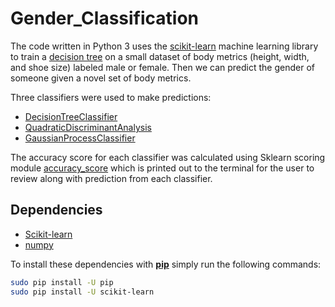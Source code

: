 # Gender_Classification

The code written in Python 3 uses the [scikit-learn](http://scikit-learn.org/) machine learning library to train a [decision tree](https://en.wikipedia.org/wiki/Decision_tree) on a small dataset of body metrics (height, width, and shoe size) labeled male or female. Then we can predict the gender of someone given a novel set of body metrics. 

Three classifiers were used to make predictions:
- [DecisionTreeClassifier](http://scikit-learn.org/stable/modules/generated/sklearn.tree.DecisionTreeClassifier.html#sklearn.tree.DecisionTreeClassifier "View documentation for sklearn.tree.DecisionTreeClassifier")
-  [QuadraticDiscriminantAnalysis](http://scikit-learn.org/stable/modules/generated/sklearn.discriminant_analysis.QuadraticDiscriminantAnalysis.html#sklearn.discriminant_analysis.QuadraticDiscriminantAnalysis "View documentation for sklearn.discriminant_analysis.QuadraticDiscriminantAnalysis")
- [GaussianProcessClassifier](http://scikit-learn.org/stable/modules/generated/sklearn.gaussian_process.GaussianProcessClassifier.html#sklearn.gaussian_process.GaussianProcessClassifier "View documentation for sklearn.gaussian_process.GaussianProcessClassifier")

The accuracy score for each classifier was calculated using Sklearn scoring module [accuracy_score](http://scikit-learn.org/stable/modules/generated/sklearn.metrics.accuracy_score.html) which is printed out to the terminal for the user to review along with prediction from each classifier. 

## Dependencies
-   [Scikit-learn](http://scikit-learn.org/stable/install.html)
-   [numpy](http://www.numpy.org/)

To install these dependencies with [**pip**](https://pypi.org/project/pip/) simply run the following commands:

```bash 
sudo pip install -U pip
sudo pip install -U scikit-learn
```
